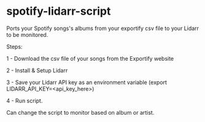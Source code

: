 # spotify-lidarr-script
Ports your Spotify songs's albums from your exportify csv file to your Lidarr to be monitored.


Steps:

1 - Download the csv file of your songs from the Exportify website

2 - Install & Setup Lidarr

3 - Save your Lidarr API key as an environment variable (export LIDARR_API_KEY=<api_key_here>)

4 - Run script.


Can change the script to monitor based on album or artist.
